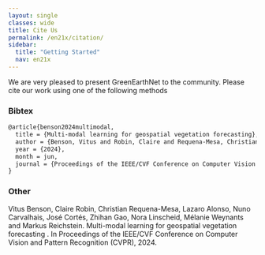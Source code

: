 ```yaml
---
layout: single
classes: wide
title: Cite Us
permalink: /en21x/citation/
sidebar:
  title: "Getting Started"
  nav: en21x
---
```


We are very pleased to present GreenEarthNet to the community. Please cite our work using one of the following methods

### Bibtex
```latex
@article{benson2024multimodal,
  title = {Multi-modal learning for geospatial vegetation forecasting},
  author = {Benson, Vitus and Robin, Claire and Requena-Mesa, Christian and Alonso, Lazaro and Carvalhais, Nuno and Cortés, José and Gao, Zhihan and Linscheid, Nora and Weynants, Mélanie and Reichstein, Markus},
  year = {2024},
  month = jun,
  journal = {Proceedings of the IEEE/CVF Conference on Computer Vision and Pattern Recognition (CVPR)},
}
```
### Other

Vitus Benson, Claire Robin, Christian Requena-Mesa, Lazaro Alonso, Nuno Carvalhais, José Cortés, Zhihan Gao, Nora Linscheid, Mélanie Weynants and Markus Reichstein. Multi-modal learning for geospatial vegetation forecasting
. In Proceedings of the IEEE/CVF Conference on Computer Vision and Pattern Recognition (CVPR), 2024.